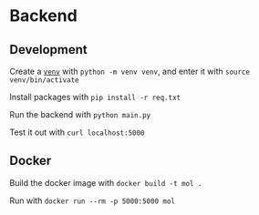 # Backend

## Development

Create a [`venv`](https://docs.python.org/3/library/venv.html) with `python -m venv venv`, and enter it with `source venv/bin/activate`

Install packages with `pip install -r req.txt`

Run the backend with `python main.py`

Test it out with `curl localhost:5000`

## Docker

Build the docker image with `docker build -t mol .`

Run with `docker run --rm -p 5000:5000 mol`
